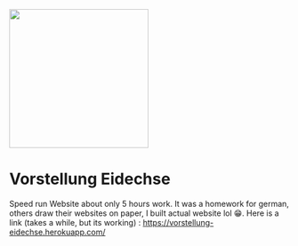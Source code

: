<img src="https://vorstellung-eidechse.herokuapp.com/logo.png" style="height:250px"/>
<h1>  Vorstellung Eidechse</h1>

Speed run Website about only 5 hours work. It was a homework for german, others draw their websites on paper, I built actual website lol 😁. 
Here is a link (takes a while, but its working) : https://vorstellung-eidechse.herokuapp.com/
